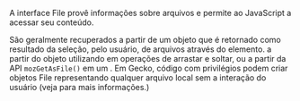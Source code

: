 A interface File provê informações sobre arquivos e permite ao JavaScript a  acessar seu conteúdo.

São geralmente recuperados a partir de um objeto que é retornado como resultado da seleção, pelo usuário, de arquivos através do elemento. a partir do objeto utilizando em operações de arrastar e soltar, ou a partir da API `mozGetAsFile()` em um . Em Gecko, código com privilégios podem criar objetos File representando qualquer arquivo local sem a interação do usuário (veja  para mais informações.)